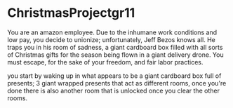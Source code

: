 # ChristmasProjectgr11
You are an amazon employee. Due to the inhumane work conditions and low pay, you decide to unionize; unfortunately, Jeff Bezos knows all. He traps you in his room of sadness, a giant cardboard box filled with all sorts of Christmas gifts for the season being flown in a giant delivery drone. You must escape, for the sake of your freedom, and fair labor practices.

you start by waking up in what appears to be a giant cardboard box full of presents; 3 giant wrapped presents that act as different rooms, once you're done there is also another room that is unlocked once you clear the other rooms.
